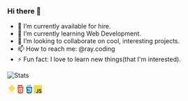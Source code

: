 ### Hi there 👋

- 🔭 I’m currently available for hire.
- 🌱 I’m currently learning Web Development.
- 👯 I’m looking to collaborate on cool, interesting projects.
- 📫 How to reach me: @ray.coding
- ⚡ Fun fact: I love to learn new things(that I'm interested).

<img src="https://github-readme-stats.vercel.app/api?username=Raymw1&show_icons=true&theme=dark" alt="Stats">


<img src="https://raw.githubusercontent.com/devicons/devicon/master/icons/python/python-plain-wordmark.svg" alt="python" width="20" height="20"/><img src="https://raw.githubusercontent.com/devicons/devicon/master/icons/html5/html5-original-wordmark.svg" alt="html5" width="20" height="20"/><img src="https://raw.githubusercontent.com/devicons/devicon/master/icons/css3/css3-plain-wordmark.svg" alt="css3" width="20" height="20"/><img src="https://raw.githubusercontent.com/devicons/devicon/master/icons/javascript/javascript-original.svg" alt="javascript" width="20" height="20"/>

<!--
**Raymw1/Raymw1** is a ✨ _special_ ✨ repository because its `README.md` (this file) appears on your GitHub profile.

Here are some ideas to get you started:

- 🔭 I’m currently working on ...
- 🌱 I’m currently learning ...
- 👯 I’m looking to collaborate on ...
- 🤔 I’m looking for help with ...
- 💬 Ask me about ...
- 📫 How to reach me: ...
- 😄 Pronouns: ...
- ⚡ Fun fact: ...
-->
